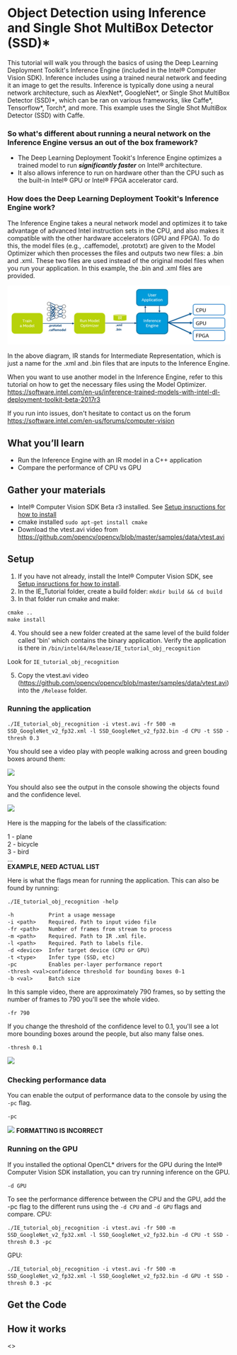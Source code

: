 # Object Detection using Inference and Single Shot MultiBox Detector (SSD)\*

This tutorial will walk you through the basics of using the Deep Learning Deployment Toolkit's Inference Engine (included in the Intel® Computer Vision SDK). Inference includes using a trained neural network and feeding it an image to get the results. Inference is typically done using a neural network architecture, such as AlexNet\*, GoogleNet\*, or Single Shot MultiBox Detector (SSD)\*, which can be ran on various frameworks, like Caffe\*, Tensorflow\*, Torch\*, and more.  This example uses the Single Shot MultiBox Detector (SSD) with Caffe.

### So what's different about running a neural network on the Inference Engine versus an out of the box framework?  
* The Deep Learning Deployment Tookit's Inference Engine optimizes a trained model to run *__significantly faster__* on Intel® architecture.
* It also allows inference to run on hardware other than the CPU such as the built-in Intel® GPU or Intel® FPGA accelerator card.

### How does the Deep Learning Deployment Tookit's Inference Engine work?
The Inference Engine takes a neural network model and optimizes it to take advantage of advanced Intel instruction sets in the CPU, and also makes it compatible with the other hardware accelerators (GPU and FPGA). To do this, the model files (e.g., .caffemodel, .prototxt) are given to the Model Optimizer which then processes the files and outputs two new files: a .bin and .xml.  These two files are used instead of the original model files when you run your application. In this example, the .bin and .xml files are provided.

![](images/inference_engine.jpg)

In the above diagram, IR stands for Intermediate Representation, which is just a name for the .xml and .bin files that are inputs to the Inference Engine.

When you want to use another model in the Inference Engine, refer to this tutorial on how to get the necessary files using the Model Optimizer.
https://software.intel.com/en-us/inference-trained-models-with-intel-dl-deployment-toolkit-beta-2017r3

If you run into issues, don't hesitate to contact us on the forum https://software.intel.com/en-us/forums/computer-vision 

## What you’ll learn
  * Run the Inference Engine with an IR model in a C++ application
  * Compare the performance of CPU vs GPU

## Gather your materials
* Intel® Computer Vision SDK Beta r3 installed.  See [Setup insructions for how to install](../0-setup/) 
* cmake installed 
```sudo apt-get install cmake```
* Download the vtest.avi video from https://github.com/opencv/opencv/blob/master/samples/data/vtest.avi 
	
## Setup
1. If you have not already, install the Intel® Computer Vision SDK, see [Setup insructions for how to install](../0-setup/).
2. In the IE_Tutorial folder, create a build folder:
```mkdir build && cd build```
3. In that folder run cmake and make:  
```
cmake ..
make install
```
4. You should see a new folder created at the same level of the build folder called 'bin' which contains the binary application.  Verify the application is there in ```/bin/intel64/Release/IE_tutorial_obj_recognition```  

Look for ```IE_tutorial_obj_recognition```

5. Copy the vtest.avi video (https://github.com/opencv/opencv/blob/master/samples/data/vtest.avi) into the ```/Release``` folder.

### Running the application
```
./IE_tutorial_obj_recognition -i vtest.avi -fr 500 -m SSD_GoogleNet_v2_fp32.xml -l SSD_GoogleNet_v2_fp32.bin -d CPU -t SSD -thresh 0.3
```

You should see a video play with people walking across and green bouding boxes around them:

![](images/expected_results_1.jpg)

You should also see the output in the console showing the objects found and the confidence level.

![](images/expected_results_2.jpg)

Here is the mapping for the labels of the classification:

1 - plane  
2 - bicycle  
3 - bird  
...  
**EXAMPLE, NEED ACTUAL LIST**  

Here is what the flags mean for running the application.  This can also be found by running:
```
./IE_tutorial_obj_recognition -help
```

    -h           Print a usage message
    -i <path>    Required. Path to input video file
    -fr <path>   Number of frames from stream to process
    -m <path>    Required. Path to IR .xml file.
    -l <path>    Required. Path to labels file.
    -d <device>  Infer target device (CPU or GPU)
    -t <type>    Infer type (SSD, etc)
    -pc          Enables per-layer performance report
    -thresh <val>confidence threshold for bounding boxes 0-1
    -b <val>     Batch size

In this sample video, there are approximately 790 frames, so by setting the number of frames to 790 you'll see the whole video.
```
-fr 790
```

If you change the threshold of the confidence level to 0.1, you'll see a lot more bounding boxes around the people, but also many false ones.
```
-thresh 0.1
```

![](images/expected_results_3.jpg)
	
### Checking performance data
You can enable the output of performance data to the console by using the ```-pc``` flag.
```
-pc
```

![](images/expected_results_4.jpg)
**FORMATTING IS INCORRECT**

### Running on the GPU
If you installed the optional OpenCL\* drivers for the GPU during the Intel® Computer Vision SDK installation, you can try running inference on the GPU.
```
-d GPU
```

To see the performance difference between the CPU and the GPU, add the -pc flag to the different runs using the ```-d CPU``` and ```-d GPU``` flags and compare.
CPU:
```
./IE_tutorial_obj_recognition -i vtest.avi -fr 500 -m SSD_GoogleNet_v2_fp32.xml -l SSD_GoogleNet_v2_fp32.bin -d CPU -t SSD -thresh 0.3 -pc
```
GPU:
```
./IE_tutorial_obj_recognition -i vtest.avi -fr 500 -m SSD_GoogleNet_v2_fp32.xml -l SSD_GoogleNet_v2_fp32.bin -d GPU -t SSD -thresh 0.3 -pc
```

## Get the Code


## How it works
<>


